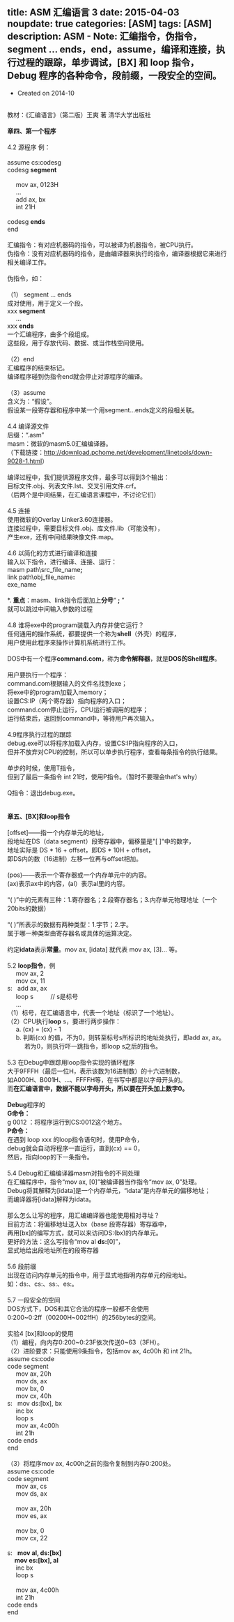 title: ASM 汇编语言 3
date: 2015-04-03
noupdate: true
categories: [ASM]
tags: [ASM]
description: ASM - Note&#58; 汇编指令，伪指令，segment … ends，end，assume，编译和连接，执行过程的跟踪，单步调试，[BX] 和 loop 指令，Debug 程序的各种命令，段前缀，一段安全的空间。
---

<ul><li>Created on 2014-10</li></ul><br/>

<div style="word-wrap: break-word; -webkit-nbsp-mode: space; -webkit-line-break: after-white-space;"><div>教材：《汇编语言》（第二版）王爽 著 清华大学出版社</div><div><br/></div><div><b>章四、第一个程序</b></div><div><br/></div>
4.2 源程序 例：
<div><br/><div>assume cs:codesg</div><div>codesg <b>segment</b></div><div>&nbsp; &nbsp; &nbsp;</div><div>&nbsp; &nbsp; &nbsp;mov ax, 0123H</div><div>&nbsp; &nbsp; &nbsp;...</div><div>&nbsp; &nbsp; &nbsp;add ax, bx</div><div>&nbsp; &nbsp; &nbsp;int 21H</div><div><br/></div><div>codesg <b>ends</b></div></div><div>end</div><div><b><br/></b></div><div>汇编指令：有对应机器码的指令，可以被译为机器指令，被CPU执行。</div><div>伪指令：没有对应机器码的指令，是由编译器来执行的指令，编译器根据它来进行相关编译工作。</div><div><br/></div><div>伪指令，如：</div><div><br/></div><div>（1） segment ... ends</div><div>成对使用，用于定义一个段。</div><div>xxx <b>segment</b></div><div>&nbsp; &nbsp; &nbsp;...</div><div>xxx <b>ends</b></div><div>一个汇编程序，由多个段组成。</div><div>这些段，用于存放代码、数据、或当作栈空间使用。</div><div><br/></div><div>（2）end</div><div>汇编程序的结束标记。</div><div>编译程序碰到伪指令end就会停止对源程序的编译。</div><div><br/></div><div>（3）assume</div><div>含义为：“假设”。</div><div>假设某一段寄存器和程序中某一个用segment...ends定义的段相关联。</div><div><br/></div><div>4.4 编译源文件</div><div>后缀：“.asm”</div><div>masm：微软的masm5.0汇编编译器。</div><div>（下载链接：<a href="http://download.pchome.net/development/linetools/down-9028-1.html">http://download.pchome.net/development/linetools/down-9028-1.html</a>）</div><div><br/></div><div>编译过程中，我们提供源程序文件，最多可以得到3个输出：</div><div>目标文件.obj、列表文件.lst、交叉引用文件.crf。</div><div>（后两个是中间结果，在汇编语言课程中，不讨论它们）</div><div><br/></div><div>4.5 连接</div><div>使用微软的Overlay Linker3.60连接器。</div><div>连接过程中，需要目标文件.obj、库文件.lib（可能没有），</div><div>产生exe，还有中间结果映像文件.map。</div><div><br/></div><div>4.6 以简化的方式进行编译和连接</div><div>输入以下指令，进行编译、连接、运行：</div><div>masm path\src_file_name<b>;</b></div><div>link path\obj_file_name<b>:</b></div><div>exe_name</div><div><br/></div><div>*. <b>重点</b>：masm、link指令后面加上<b>分号</b>“ <b>;</b> ”</div><div>就可以跳过中间输入参数的过程</div><div><br/></div><div>4.8 谁将exe中的program装载入内存并使它运行？</div><div>任何通用的操作系统，都要提供一个称为<b>shell</b>（外壳）的程序，</div><div>用户使用此程序来操作计算机系统进行工作。</div><div><br/></div><div>DOS中有一个程序<b>command.com</b>，称为<b>命令解释器</b>，就是<b>DOS的Shell程序</b>。</div><div><br/></div><div>用户要执行一个程序：</div><div>command.com根据输入的文件名找到exe；</div><div>将exe中的program加载入memory；</div><div>设置CS:IP（两个寄存器）指向程序的入口；</div><div>command.com停止运行，CPU运行被调用的程序；</div><div>运行结束后，返回到command中，等待用户再次输入。</div><div><br/></div><div>4.9程序执行过程的跟踪</div><div>debug.exe可以将程序加载入内存，设置CS:IP指向程序的入口，</div><div>但并不放弃对CPU的控制，所以可以单步执行程序，查看每条指令的执行结果。</div><div><br/></div><div>单步的时候，使用T指令，</div><div>但到了最后一条指令 int 21时，使用P指令。（暂时不要理会that&apos;s why）</div><div><br/></div><div>Q指令：退出debug.exe。</div><div><br/></div><div><br/></div><div><b>章五、[BX]和loop指令</b></div><div><br/></div><div>[offset]——指一个内存单元的地址，</div><div>段地址在DS（data segment）段寄存器中，偏移量是&quot;[ ]&quot;中的数字，</div><div>地址实际是 DS * 16 + offset，即DS * 10H + offset，</div><div>即DS内的数（16进制）左移一位再与offset相加。</div><div><br/></div><div>(pos)——表示一个寄存器或一个内存单元中的内容。</div><div>(ax)表示ax中的内容，(al）表示al里的内容。</div><div><br/></div><div>“( )”中的元素有三种：1.寄存器名；2.段寄存器名；3.内存单元物理地址（一个20bits的数据）</div><div><br/></div><div>“( )”所表示的数据有两种类型：1.字节；2.字。</div><div>属于哪一种类型由寄存器名或具体的运算决定。</div><div><br/></div><div>约定<b>idata</b>表示<b>常量</b>。mov ax, [idata] 就代表 mov ax, [3]... 等。</div><div><br/></div><div>5.2 <b>loop指令</b>，例</div><div>&nbsp; &nbsp; &nbsp;mov ax, 2</div><div>&nbsp; &nbsp; &nbsp;mov cx, 11</div><div>s: &nbsp; add ax, ax</div><div>&nbsp; &nbsp; &nbsp;loop s &nbsp; &nbsp; &nbsp; &nbsp; &nbsp;// s是标号</div><div>&nbsp; &nbsp; &nbsp;...</div><div>（1）标号，在汇编语言中，代表一个地址（标识了一个地址）。</div><div>（2）CPU执行<b>loop</b> s，要进行两步操作：</div><div>&nbsp; &nbsp; &nbsp;a. (cx) = (cx) - 1</div><div>&nbsp; &nbsp; &nbsp;b. 判断(cx) 的值，不为0，则转至标号s所标识的地址处执行，即add ax, ax。</div><div>&nbsp; &nbsp; &nbsp; &nbsp; &nbsp; 若为0，则执行吓一跳指令，即loop s之后的指令。</div><div><br/></div><div>5.3 在Debug中跟踪用loop指令实现的循环程序</div><div>大于9FFFH（最后一位H，表示该数为16进制数）的十六进制数，</div><div>如A000H、B001H、...、FFFFH等，在书写中都是以字母开头的。</div><div>而<b>在汇编语言中，数据不能以字母开头，所以要在开头加上数字0。</b></div><div><br/></div><div><b>Debug</b>程序的</div><div><b>G命令：</b></div><div>g 0012 ：将程序运行到CS:0012这个地方。</div><div><b>P命令：</b></div><div>在遇到 loop xxx 的loop指令语句时，使用P命令，</div><div>debug就会自动将程序一直运行，直到(cx) == 0，</div><div>然后，指向loop的下一条指令。</div><div><br/></div><div>5.4 Debug和汇编编译器masm对指令的不同处理</div><div>在汇编程序中，指令“mov ax, [0]”被编译器当作指令“mov ax, 0”处理。</div><div>Debug将其解释为[idata]是一个内存单元，“idata”是内存单元的偏移地址；</div><div>而编译器将[idata]解释为idata。</div><div><br/></div><div>那么怎么让写的程序，用汇编编译器也能使用相对寻址？</div><div>目前方法：将偏移地址送入bx（base 段寄存器）寄存器中，</div><div>再用[bx]的编写方式，就可以来访问DS:(bx)的内存单元。</div><div>更好的方法：这么写指令“mov al&nbsp;<b>ds:</b>[0]”，</div><div>显式地给出段地址所在的段寄存器</div><div><br/></div><div>5.6 段前缀</div><div>出现在访问内存单元的指令中，用于显式地指明内存单元的段地址。</div><div>如：ds:、cs:、ss:、es:。</div><div><br/></div><div>5.7 一段安全的空间</div><div>DOS方式下，DOS和其它合法的程序一般都不会使用</div><div>0:200~0:2ff（00200H~002ffH）的256bytes的空间。</div><div><br/></div><div>实验4 [bx]和loop的使用</div><div>（1）编程，向内存0:200~0:23F依次传送0~63（3FH）。</div><div>（2）进阶要求：只能使用9条指令，包括mov ax, 4c00h 和 int 21h。</div><div>assume cs:code<br/>
code segment<br/>
&nbsp;&nbsp;&nbsp;&nbsp; mov ax, 20h<br/>
&nbsp;&nbsp;&nbsp;&nbsp; mov ds, ax<br/>
&nbsp;&nbsp;&nbsp;&nbsp; mov bx, 0<br/>
&nbsp;&nbsp;&nbsp;&nbsp; mov cx, 40h<br/>
s: &nbsp; mov ds:[bx], bx<br/>
&nbsp;&nbsp;&nbsp;&nbsp; inc bx<br/>
&nbsp;&nbsp;&nbsp;&nbsp; loop s<br/>
&nbsp;&nbsp;&nbsp;&nbsp; mov ax, 4c00h<br/>
&nbsp;&nbsp;&nbsp;&nbsp; int 21h<br/>
code ends<br/>
end</div><div><br/></div><div>（3）将程序mov ax, 4c00h之前的指令复制到内存0:200处。</div><div>assume cs:code<br/>
code segment<br/>
&nbsp;&nbsp;&nbsp;&nbsp; mov ax, cs<br/>
&nbsp;&nbsp;&nbsp;&nbsp; mov ds, ax<br/><br/>
&nbsp;&nbsp;&nbsp;&nbsp; mov ax, 20h<br/>
&nbsp;&nbsp;&nbsp;&nbsp; mov es, ax<br/><br/>
&nbsp;&nbsp;&nbsp;&nbsp; mov bx, 0<br/>
&nbsp;&nbsp;&nbsp;&nbsp; mov cx, 22<br/><br/>
s:&nbsp;&nbsp;&nbsp;<b>mov al, ds:[bx]<br/>
&nbsp;&nbsp;&nbsp;&nbsp; mov es:[bx], al</b><br/>
&nbsp;&nbsp;&nbsp;&nbsp; inc bx<br/>
&nbsp;&nbsp;&nbsp;&nbsp; loop s<br/><br/>
&nbsp;&nbsp;&nbsp;&nbsp; mov ax, 4c00h<br/>
&nbsp;&nbsp;&nbsp;&nbsp; int 21h<br/>
code ends<br/>
end</div></div>
